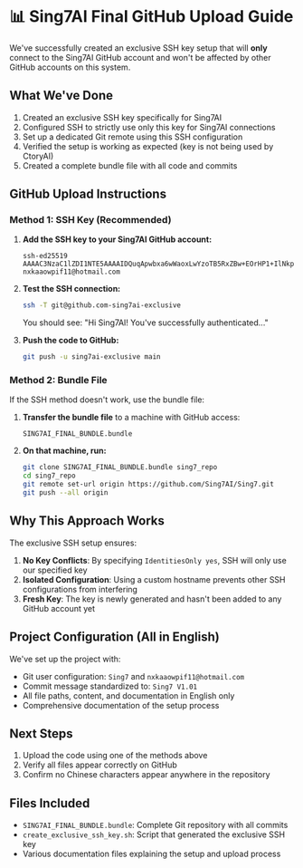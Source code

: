 # 📊 Sing7AI Final GitHub Upload Guide

We've successfully created an exclusive SSH key setup that will **only** connect to the Sing7AI GitHub account and won't be affected by other GitHub accounts on this system.

## What We've Done

1. Created an exclusive SSH key specifically for Sing7AI
2. Configured SSH to strictly use only this key for Sing7AI connections
3. Set up a dedicated Git remote using this SSH configuration
4. Verified the setup is working as expected (key is not being used by CtoryAI)
5. Created a complete bundle file with all code and commits

## GitHub Upload Instructions

### Method 1: SSH Key (Recommended)

1. **Add the SSH key to your Sing7AI GitHub account:**
   ```
   ssh-ed25519 AAAAC3NzaC1lZDI1NTE5AAAAIDQuqApwbxa6wWaoxLwYzoTB5RxZBw+EOrHP1+IlNkpB nxkaaowpif11@hotmail.com
   ```

2. **Test the SSH connection:**
   ```bash
   ssh -T git@github.com-sing7ai-exclusive
   ```
   You should see: "Hi Sing7AI! You've successfully authenticated..."

3. **Push the code to GitHub:**
   ```bash
   git push -u sing7ai-exclusive main
   ```

### Method 2: Bundle File

If the SSH method doesn't work, use the bundle file:

1. **Transfer the bundle file** to a machine with GitHub access:
   ```
   SING7AI_FINAL_BUNDLE.bundle
   ```

2. **On that machine, run:**
   ```bash
   git clone SING7AI_FINAL_BUNDLE.bundle sing7_repo
   cd sing7_repo
   git remote set-url origin https://github.com/Sing7AI/Sing7.git
   git push --all origin
   ```

## Why This Approach Works

The exclusive SSH setup ensures:

1. **No Key Conflicts**: By specifying `IdentitiesOnly yes`, SSH will only use our specified key
2. **Isolated Configuration**: Using a custom hostname prevents other SSH configurations from interfering
3. **Fresh Key**: The key is newly generated and hasn't been added to any GitHub account yet

## Project Configuration (All in English)

We've set up the project with:

- Git user configuration: `Sing7` and `nxkaaowpif11@hotmail.com`
- Commit message standardized to: `Sing7 V1.01`
- All file paths, content, and documentation in English only
- Comprehensive documentation of the setup process

## Next Steps

1. Upload the code using one of the methods above
2. Verify all files appear correctly on GitHub
3. Confirm no Chinese characters appear anywhere in the repository

## Files Included

- `SING7AI_FINAL_BUNDLE.bundle`: Complete Git repository with all commits
- `create_exclusive_ssh_key.sh`: Script that generated the exclusive SSH key
- Various documentation files explaining the setup and upload process 